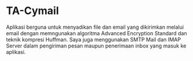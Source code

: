 # TA-Cymail

Aplikasi berguna untuk menyadikan file dan email yang dikirimkan melalui email dengan memngunakan algoritma Advanced Encryption Standard dan teknik kompresi Huffman.
Saya juga menggunakan SMTP Mail dan IMAP Server dalam pengiriman pesan maupun penerimaan inbox yang masuk ke aplikasi.


